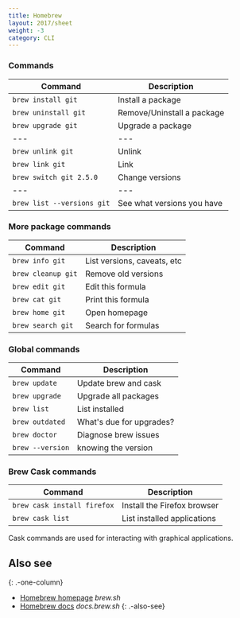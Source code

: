 ```yaml
---
title: Homebrew
layout: 2017/sheet
weight: -3
category: CLI
---
```


### Commands

| Command                    | Description                |
| -------------------------- | -------------------------- |
| `brew install git`         | Install a package          |
| `brew uninstall git`       | Remove/Uninstall a package |
| `brew upgrade git`         | Upgrade a package          |
| ---                        | ---                        |
| `brew unlink git`          | Unlink                     |
| `brew link git`            | Link                       |
| `brew switch git 2.5.0`    | Change versions            |
| ---                        | ---                        |
| `brew list --versions git` | See what versions you have |

### More package commands

| Command            | Description                 |
| ------------------ | --------------------------- |
| `brew info git`    | List versions, caveats, etc |
| `brew cleanup git` | Remove old versions         |
| `brew edit git`    | Edit this formula           |
| `brew cat git`     | Print this formula          |
| `brew home git`    | Open homepage               |
| `brew search git`  | Search for formulas         |

### Global commands

| Command          | Description              |
| ---------------- | ------------------------ |
| `brew update`    | Update brew and cask     |
| `brew upgrade`   | Upgrade all packages     |
| `brew list`      | List installed           |
| `brew outdated`  | What's due for upgrades? |
| `brew doctor`    | Diagnose brew issues     |
| `brew --version` | knowing the version      |

### Brew Cask commands

| Command                     | Description                 |
| --------------------------- | --------------------------- |
| `brew cask install firefox` | Install the Firefox browser |
| `brew cask list`            | List installed applications |

Cask commands are used for interacting with graphical applications.

## Also see

{: .-one-column}

- [Homebrew homepage](https://brew.sh/) _brew.sh_
- [Homebrew docs](https://docs.brew.sh) _docs.brew.sh_
  {: .-also-see}
